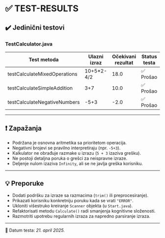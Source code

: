 # ✅ TEST-RESULTS

## ✔️ Jedinični testovi

### TestCalculator.java

| Test metoda                | Ulazni izraz       | Očekivani rezultat | Status testa |
|---------------------------|--------------------|---------------------|--------------|
| testCalculateMixedOperations | 10+5*2-4/2         | 18.0                | ✅ Prošao     |
| testCalculateSimpleAddition  | 3+7                | 10.0                | ✅ Prošao     |
| testCalculateNegativeNumbers | -5+3               | -2.0                | ✅ Prošao     |

---

## ❗ Zapažanja

- Podržana je osnovna aritmetika sa prioritetom operacija.
- Negativni brojevi se pravilno interpretiraju (npr. `-5+3`).
- Kalkulator ne obrađuje razmake u izrazu (`5 + 3` izaziva grešku).
- Ne postoji detaljna poruka o grešci za neispravne izraze.
- Deljenje nulom izaziva `Infinity`, ali se ne javlja greška korisniku.

---

## 💡 Preporuke

- Dodati podršku za izraze sa razmacima (`trim()` ili preprocesiranje).
- Prikazati korisniku konkretniju poruku kada se vrati `"ERROR"`.
- Ukloniti višestruko kreiranje `Scanner` objekta (u `Start.java`).
- Refaktorisati metodu `Calculate()` radi smanjenja kognitivne složenosti.
- Razmotriti upotrebu regularnih izraza za napredno parsiranje izraza.

---

📅 Datum testa: *21. april 2025.*
